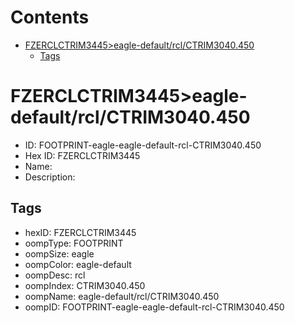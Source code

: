 



Contents
========

* [FZERCLCTRIM3445>eagle-default/rcl/CTRIM3040.450](#fzerclctrim3445eagle-defaultrclctrim3040450)
	* [Tags](#tags)

# FZERCLCTRIM3445>eagle-default/rcl/CTRIM3040.450

- ID: FOOTPRINT-eagle-eagle-default-rcl-CTRIM3040.450
- Hex ID: FZERCLCTRIM3445
- Name: 
- Description: 

## Tags

- hexID: FZERCLCTRIM3445
- oompType: FOOTPRINT
- oompSize: eagle
- oompColor: eagle-default
- oompDesc: rcl
- oompIndex: CTRIM3040.450
- oompName: eagle-default/rcl/CTRIM3040.450
- oompID: FOOTPRINT-eagle-eagle-default-rcl-CTRIM3040.450
